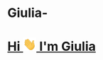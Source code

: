 # Giulia-
# [Hi <img src="https://raw.githubusercontent.com/ABSphreak/ABSphreak/master/gifs/Hi.gif" width="30px"> I'm Giulia][website]

[website]: https://www.turing.ac.uk/people/doctoral-students/giulia-occhini
